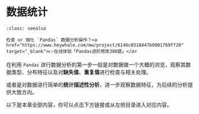# 数据统计



```{admonition} 在线刷题
:class: seealso

检查 or 强化 `Pandas` 数据分析操作？<a href="https://www.heywhale.com/mw/project/6146c0318447b8001769ff20" target="_blank">👉在线体验「Pandas进阶修炼300题」</a>
```

在利用 `Pandas` 进行数据分析的第一步一般是对数据做一个大概的浏览，观察其数据类型、分布特征以及对**缺失值**、**重复值**进行检查与相关处理。

或者是对数据进行简单的**统计描述性分析**，进一步观察数据特征，为后续的分析提供大致方向。


以下是本章全部内容，你可以点击下方链接或从左侧目录进入对应内容。

```{tableofcontents}
```
